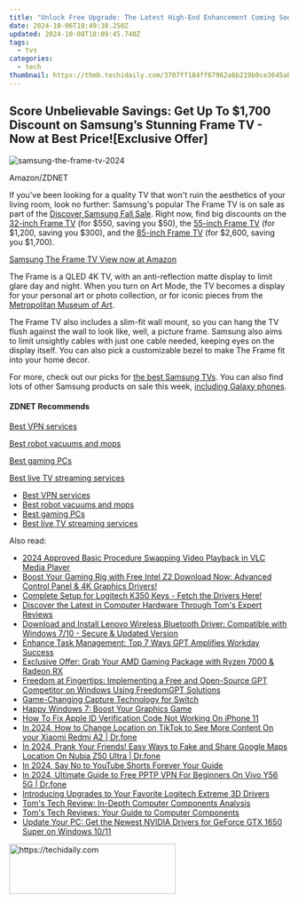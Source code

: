 ```yaml
---
title: "Unlock Free Upgrade: The Latest High-End Enhancement Coming Soon to Your Roku TV | TechAdvantage"
date: 2024-10-06T18:49:38.250Z
updated: 2024-10-08T18:09:45.740Z
tags:
  - tvs
categories:
  - tech
thumbnail: https://thmb.techidaily.com/3707ff184ff67962a6b219b0ce3645aba18b53d2162e7b2d2d4b3ce7e2a13800.jpg
---
```


## Score Unbelievable Savings: Get Up To $1,700 Discount on Samsung’s Stunning Frame TV - Now at Best Price![Exclusive Offer]

![samsung-the-frame-tv-2024](https://www.zdnet.com/a/img/resize/54ef75cf8ae9852e8d5c04926af968ccdd25284c/2024/07/13/7317dce9-c15a-45f4-a7a9-f51535642d71/samsung-the-frame-tv-2024.jpg?auto=webp&width=1280)

Amazon/ZDNET

If you've been looking for a quality TV that won't ruin the aesthetics of your living room, look no further: Samsung's popular The Frame TV is on sale as part of the [Discover Samsung Fall Sale](https://shop-links.co/link/?url=https%3A%2F%2Fwww.samsung.com%2Fus%2Fdiscover-samsung-event%2F&publisher_slug=itechdaily19598&exclusive=1). Right now, find big discounts on the [32-inch Frame TV](https://shop-links.co/link/?url=https%3A%2F%2Fwww.samsung.com%2Fus%2Ftelevisions-home-theater%2Ftvs%2Fthe-frame%2F85-class-the-frame-qled-4k-smart-tv-2022-qn85ls03bafxza%2F&publisher_slug=itechdaily19598&exclusive=1) (for $550, saving you $50), the [55-inch Frame TV](https://shop-links.co/link/?url=https%3A%2F%2Fwww.samsung.com%2Fus%2Ftelevisions-home-theater%2Ftvs%2Fthe-frame%2F55-class-the-frame-qled-4k-smart-tv-2022-qn55ls03bafxza%2F&publisher_slug=itechdaily19598&exclusive=1) (for $1,200, saving you $300), and the [85-inch Frame TV](https://shop-links.co/link/?url=https%3A%2F%2Fwww.samsung.com%2Fus%2Ftelevisions-home-theater%2Ftvs%2Fthe-frame%2F85-class-the-frame-qled-4k-smart-tv-2022-qn85ls03bafxza%2F&publisher_slug=itechdaily19598&exclusive=1) (for $2,600, saving you $1,700). 

[Samsung The Frame TV View now at Amazon](https://buy.geni.us/Proxy.ashx?TSID=368250&GR%5FURL=https%3A%2F%2Fwww.amazon.com%2FSAMSUNG-55-Inch-Anti-Reflection-Included-QN55LS03BAFXZA%2Fdp%2FB09WGML25Y%2F%3Ftag%3Dzd-buy-button-20%26ascsubtag%3D%5F%5FCOM%5FCLICK%5FID%5F%5F%7C02eca5ad-8c33-44b2-9f05-88cbc1833d37%7Cdtp&dtb=1)

The Frame is a QLED 4K TV, with an anti-reflection matte display to limit glare day and night. When you turn on Art Mode, the TV becomes a display for your personal art or photo collection, or for iconic pieces from the [Metropolitan Museum of Art](https://www.zdnet.com/home-and-office/home-entertainment/samsung-adds-iconic-artwork-from-the-met-to-its-frame-tv-collection/). 

The Frame TV also includes a slim-fit wall mount, so you can hang the TV flush against the wall to look like, well, a picture frame. Samsung also aims to limit unsightly cables with just one cable needed, keeping eyes on the display itself. You can also pick a customizable bezel to make The Frame fit into your home decor. 

For more, check out our picks for [the best Samsung TVs](https://www.zdnet.com/home-and-office/home-entertainment/best-samsung-tv/). You can also find lots of other Samsung products on sale this week, [including Galaxy phones](https://www.zdnet.com/article/get-a-galaxy-z-flip-6-fold-6-s24-ultra-or-s24-for-up-to-1200-off-right-now-heres-how/).

#### **ZDNET** Recommends

[Best VPN services](https://www.zdnet.com/article/best-vpn/ "Best VPN services")

[Best robot vacuums and mops](https://www.zdnet.com/article/best-robot-vacuum-mop/ "Best robot vacuums and mops")

[Best gaming PCs](https://www.zdnet.com/article/best-gaming-pc/ "Best gaming PCs")

[Best live TV streaming services](https://www.zdnet.com/article/best-live-tv-streaming-service/ "Best live TV streaming services")

* [Best VPN services](https://www.zdnet.com/article/best-vpn/ "Best VPN services")
* [Best robot vacuums and mops](https://www.zdnet.com/article/best-robot-vacuum-mop/ "Best robot vacuums and mops")
* [Best gaming PCs](https://www.zdnet.com/article/best-gaming-pc/ "Best gaming PCs")
* [Best live TV streaming services](https://www.zdnet.com/article/best-live-tv-streaming-service/ "Best live TV streaming services")

<ins class="adsbygoogle"
     style="display:block"
     data-ad-format="autorelaxed"
     data-ad-client="ca-pub-7571918770474297"
     data-ad-slot="1223367746"></ins>

<ins class="adsbygoogle"
     style="display:block"
     data-ad-client="ca-pub-7571918770474297"
     data-ad-slot="8358498916"
     data-ad-format="auto"
     data-full-width-responsive="true"></ins>

<span class="atpl-alsoreadstyle">Also read:</span>
<div><ul>
<li><a href="https://on-screen-recording.techidaily.com/2024-approved-basic-procedure-swapping-video-playback-in-vlc-media-player/"><u>2024 Approved Basic Procedure Swapping Video Playback in VLC Media Player</u></a></li>
<li><a href="https://hardware-updates.techidaily.com/1722970995852-boost-your-gaming-rig-with-free-intel-z2-download-now-advanced-control-panel-and-4k-graphics-drivers/"><u>Boost Your Gaming Rig with Free Intel Z2 Download Now: Advanced Control Panel & 4K Graphics Drivers!</u></a></li>
<li><a href="https://hardware-updates.techidaily.com/1722975751499-complete-setup-for-logitech-k350-keys-fetch-the-drivers-here/"><u>Complete Setup for Logitech K350 Keys - Fetch the Drivers Here!</u></a></li>
<li><a href="https://hardware-updates.techidaily.com/discover-the-latest-in-computer-hardware-through-toms-expert-reviews/"><u>Discover the Latest in Computer Hardware Through Tom's Expert Reviews</u></a></li>
<li><a href="https://hardware-updates.techidaily.com/download-and-install-lenovo-wireless-bluetooth-driver-compatible-with-windows-710-secure-and-updated-version/"><u>Download and Install Lenovo Wireless Bluetooth Driver: Compatible with Windows 7/10 - Secure & Updated Version</u></a></li>
<li><a href="https://tech-haven.techidaily.com/enhance-task-management-top-7-ways-gpt-amplifies-workday-success/"><u>Enhance Task Management: Top 7 Ways GPT Amplifies Workday Success</u></a></li>
<li><a href="https://hardware-updates.techidaily.com/exclusive-offer-grab-your-amd-gaming-package-with-ryzen-7000-and-radeon-rx/"><u>Exclusive Offer: Grab Your AMD Gaming Package with Ryzen 7000 & Radeon RX</u></a></li>
<li><a href="https://tech-haven.techidaily.com/freedom-at-fingertips-implementing-a-free-and-open-source-gpt-competitor-on-windows-using-freedomgpt-solutions/"><u>Freedom at Fingertips: Implementing a Free and Open-Source GPT Competitor on Windows Using FreedomGPT Solutions</u></a></li>
<li><a href="https://remote-screen-capture.techidaily.com/game-changing-capture-technology-for-switch/"><u>Game-Changing Capture Technology for Switch</u></a></li>
<li><a href="https://driver-install.techidaily.com/happy-windows-7-boost-your-graphics-game/"><u>Happy Windows 7: Boost Your Graphics Game</u></a></li>
<li><a href="https://apple-account.techidaily.com/how-to-fix-apple-id-verification-code-not-working-on-iphone-11-by-drfone-ios/"><u>How To Fix Apple ID Verification Code Not Working On iPhone 11</u></a></li>
<li><a href="https://location-social.techidaily.com/in-2024-how-to-change-location-on-tiktok-to-see-more-content-on-your-xiaomi-redmi-a2-drfone-by-drfone-virtual-android/"><u>In 2024, How to Change Location on TikTok to See More Content On your Xiaomi Redmi A2 | Dr.fone</u></a></li>
<li><a href="https://phone-solutions.techidaily.com/in-2024-prank-your-friends-easy-ways-to-fake-and-share-google-maps-location-on-nubia-z50-ultra-drfone-by-drfone-virtual-android/"><u>In 2024, Prank Your Friends! Easy Ways to Fake and Share Google Maps Location On Nubia Z50 Ultra | Dr.fone</u></a></li>
<li><a href="https://youtube-blog.techidaily.com/24-say-no-to-youtube-shorts-forever-your-guide/"><u>In 2024, Say No to YouTube Shorts Forever Your Guide</u></a></li>
<li><a href="https://phone-solutions.techidaily.com/in-2024-ultimate-guide-to-free-pptp-vpn-for-beginners-on-vivo-y56-5g-drfone-by-drfone-virtual-android/"><u>In 2024, Ultimate Guide to Free PPTP VPN For Beginners On Vivo Y56 5G | Dr.fone</u></a></li>
<li><a href="https://hardware-updates.techidaily.com/introducing-upgrades-to-your-favorite-logitech-extreme-3d-drivers/"><u>Introducing Upgrades to Your Favorite Logitech Extreme 3D Drivers</u></a></li>
<li><a href="https://hardware-updates.techidaily.com/toms-tech-review-in-depth-computer-components-analysis/"><u>Tom's Tech Review: In-Depth Computer Components Analysis</u></a></li>
<li><a href="https://hardware-updates.techidaily.com/toms-tech-reviews-your-guide-to-computer-components/"><u>Tom's Tech Reviews: Your Guide to Computer Components</u></a></li>
<li><a href="https://hardware-updates.techidaily.com/update-your-pc-get-the-newest-nvidia-drivers-for-geforce-gtx-1650-super-on-windows-1011/"><u>Update Your PC: Get the Newest NVIDIA Drivers for GeForce GTX 1650 Super on Windows 10/11</u></a></li>
</ul></div>

<!-- affiliate ads begin -->
<a href="https://laganoo.pxf.io/c/5597632/1528681/16446" target="_top" id="1528681">
  <img src="//a.impactradius-go.com/display-ad/16446-1528681" border="0" alt="https://techidaily.com" width="300" height="90"/>
</a>
<img height="0" width="0" src="https://laganoo.pxf.io/i/5597632/1528681/16446" style="position:absolute;visibility:hidden;" border="0" />
<!-- affiliate ads end -->

